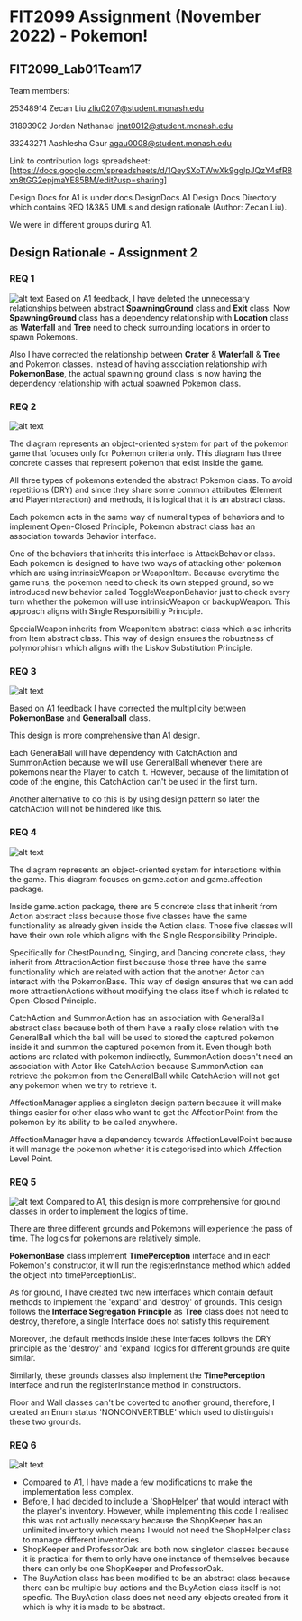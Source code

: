 # FIT2099 Assignment (November 2022) - Pokemon!

## FIT2099_Lab01Team17
Team members:

25348914 Zecan Liu zliu0207@student.monash.edu

31893902 Jordan Nathanael jnat0012@student.monash.edu

33243271 Aashlesha Gaur agau0008@student.monash.edu


Link to contribution logs spreadsheet: [https://docs.google.com/spreadsheets/d/1QeySXoTWwXk9gglpJQzY4sfR8xn8tGG2epjmaYE85BM/edit?usp=sharing]

Design Docs for A1 is under docs.DesignDocs.A1 Design Docs Directory which contains REQ 1&3&5 UMLs and design rationale (Author: Zecan Liu).

We were in different groups during A1. 

## Design Rationale - Assignment 2 

### REQ 1
![alt text](./assets/UMLDiagram_REQ1.png)
Based on A1 feedback, I have deleted the unnecessary relationships between abstract **SpawningGround** class and **Exit** class. Now **SpawningGround** class has a dependency relationship with **Location** class as **Waterfall** and **Tree** need to check surrounding locations in order to spawn Pokemons. 

Also I have corrected the relationship between **Crater** & **Waterfall** & **Tree** and Pokemon classes. Instead of having association relationship with **PokemonBase**, the actual spawning ground class is now having the dependency relationship with actual spawned Pokemon class. 



### REQ 2
![alt text](./assets/UMLDiagram_REQ2.png)

The diagram represents an object-oriented system for part of the pokemon game that focuses only for Pokemon criteria only. This diagram has three concrete classes that represent pokemon that exist inside the game.

All three types of pokemons extended the abstract Pokemon class. To avoid repetitions (DRY) and since they share some common attributes (Element and PlayerInteraction) and methods, it is logical that it is an abstract class.

Each pokemon acts in the same way of numeral types of behaviors and to implement Open-Closed Principle, Pokemon abstract class has an association towards Behavior interface.

One of the behaviors that inherits this interface is AttackBehavior class. Each pokemon is designed to have two ways of attacking other pokemon which are using intrinsicWeapon or WeaponItem. Because everytime the game runs, the pokemon need to check its own stepped ground, so we introduced new behavior called ToggleWeaponBehavior just to check every turn whether the pokemon will use intrinsicWeapon or backupWeapon. This approach aligns with Single Responsibility Principle.

SpecialWeapon inherits from WeaponItem abstract class which also inherits from Item abstract class. This way of design ensures the robustness of polymorphism which aligns with the Liskov Substitution Principle.

### REQ 3
![alt text](./assets/UMLDiagram_REQ3.png)

Based on A1 feedback I have corrected the multiplicity between **PokemonBase** and **Generalball** class.

This design is more comprehensive than A1 design. 

Each GeneralBall will have dependency with CatchAction and SummonAction because we will use GeneralBall whenever there are pokemons near the Player to catch it. However, because of the limitation of code of the engine, this CatchAction can't be used in the first turn. 

Another alternative to do this is by using design pattern so later the catchAction will not be hindered like this.

### REQ 4
![alt text](./assets/UMLDiagram_REQ4.png)

The diagram represents an object-oriented system for interactions within the game. This diagram focuses on game.action and game.affection package.

Inside game.action package, there are 5 concrete class that inherit from Action abstract class because those five classes have the same functionality as already given inside the Action class. Those five classes will have their own role which aligns with the Single Responsibility Principle.

Specifically for ChestPounding, Singing, and Dancing concrete class, they inherit from AttractionAction first because those three have the same functionality which are related with action that the another Actor can interact with the PokemonBase. This way of design ensures that we can add more attractionActions without modifying the class itself which is related to Open-Closed Principle.

CatchAction and SummonAction has an association with GeneralBall abstract class because both of them have a really close relation with the GeneralBall which the ball will be used to stored the captured pokemon inside it and summon the captured pokemon from it. Even though both actions are related with pokemon indirectly, SummonAction doesn't need an association with Actor like CatchAction because SummonAction can retrieve the pokemon from the GeneralBall while CatchAction will not get any pokemon when we try to retrieve it.

AffectionManager applies a singleton design pattern because it will make things easier for other class who want to get the AffectionPoint from the pokemon by its ability to be called anywhere.

AffectionManager have a dependency towards AffectionLevelPoint because it will manage the pokemon whether it is categorised into which Affection Level Point.

### REQ 5
![alt text](./assets/UMLDiagram_REQ5.png)
Compared to A1, this design is more comprehensive for ground classes in order to implement the logics of time. 

There are three different grounds and Pokemons will experience the pass of time. The logics for pokemons are relatively simple. 

**PokemonBase** class implement **TimePerception** interface and in each Pokemon's constructor, it will run the registerInstance method which added the object into timePerceptionList.

As for ground, I have created two new interfaces which contain default methods to implement the 'expand' and 'destroy' of grounds. This design follows the **Interface Segregation Principle** as **Tree** class does not need to destroy, therefore, a single Interface does not satisfy this requirement.

Moreover, the default methods inside these interfaces follows the DRY principle as the 'destroy' and 'expand' logics for different grounds are quite similar.

Similarly, these grounds classes also implement the **TimePerception** interface and run the registerInstance method in constructors.

Floor and Wall classes can't be coverted to another ground, therefore, I created an Enum status 'NONCONVERTIBLE' which used to distinguish these two grounds. 


### REQ 6
![alt text](docs/DesignDocs/UML_REQ6_AashleshaGaur.png)
- Compared to A1, I have made a few modifications to make the implementation less complex.
- Before, I had decided to include a 'ShopHelper' that would interact with the player's inventory. However, while implementing this code I realised this was not actually necessary because the ShopKeeper has an unlimited inventory which means I would not need the ShopHelper class to manage different inventories.
- ShopKeeper and ProfessorOak are both now singleton classes because it is practical for them to only have one instance of themselves because there can only be one ShopKeeper and ProfessorOak.
- The BuyAction class has been modified to be an abstract class because there can be multiple buy actions and the BuyAction class itself is not specfic. The BuyAction class does not need any objects created from it which is why it is made to be abstract.